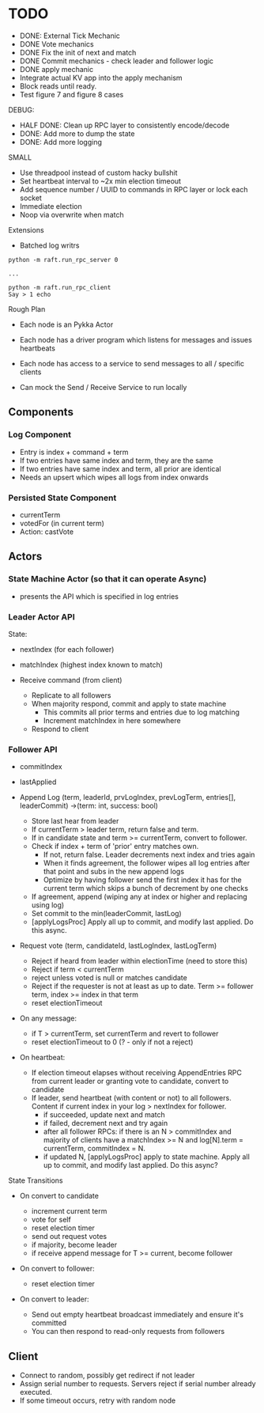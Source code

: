 # TODO

- DONE: External Tick Mechanic
- DONE Vote mechanics
- DONE Fix the init of next and match
- DONE Commit mechanics - check leader and follower logic
- DONE apply mechanic
- Integrate actual KV app into the apply mechanism
- Block reads until ready.
- Test figure 7 and figure 8 cases

DEBUG: 
- HALF DONE: Clean up RPC layer to consistently encode/decode
- DONE: Add more to dump the state
- DONE: Add more logging

SMALL
- Use threadpool instead of custom hacky bullshit
- Set heartbeat interval to ~2x min election timeout
- Add sequence number / UUID to commands in RPC layer or lock each socket
- Immediate election
- Noop via overwrite when match

Extensions
- Batched log writrs

```
python -m raft.run_rpc_server 0

...

python -m raft.run_rpc_client
Say > 1 echo
```

Rough Plan

- Each node is an Pykka Actor
- Each node has a driver program which listens for messages and issues heartbeats
- Each node has access to a service to send messages to all / specific clients

- Can mock the Send / Receive Service to run locally

## Components

### Log Component
- Entry is index + command + term
- If two entries have same index and term, they are the same
- If two entries have same index and term, all prior are identical
- Needs an upsert which wipes all logs from index onwards

### Persisted State Component
- currentTerm
- votedFor (in current term)
- Action: castVote

## Actors

### State Machine Actor (so that it can operate Async)
- presents the API which is specified in log entries

### Leader Actor API

State:
- nextIndex (for each follower)
- matchIndex (highest index known to match)

- Receive command (from client)
  - Replicate to all followers
  - When majority respond, commit and apply to state machine
    - This commits all prior terms and entries due to log matching
    - Increment matchIndex in here somewhere
  - Respond to client

### Follower API

- commitIndex
- lastApplied

- Append Log (term, leaderId, prvLogIndex, prevLogTerm, entries[], leaderCommit) ->(term: int, success: bool)
  - Store last hear from leader
  - If currentTerm > leader term, return false and term.
  - If in candidate state and term >= currentTerm, convert to follower.
  - Check if index + term of 'prior' entry matches own.
    - If not, return false. Leader decrements next index and tries again
    - When it finds agreement, the follower wipes all log entries after that point
    and subs in the new append logs
    - Optimize by having follower send the first index it has for the current term
    which skips a bunch of decrement by one checks
  - If agreement, append (wiping any at index or higher and replacing using log)
  - Set commit to the min(leaderCommit, lastLog)
  - [applyLogsProc] Apply all up to commit, and modify last applied. Do this async.


- Request vote (term, candidateId, lastLogIndex, lastLogTerm)
  - Reject if heard from leader within electionTime (need to store this)
  - Reject if term < currentTerm
  - reject unless voted is null or matches candidate
  - Reject if the requester is not at least as up to date. Term >= follower term, index >= index in that term
  - reset electionTimeout

- On any message:
  - if T > currentTerm, set currentTerm and revert to follower
  - reset electionTimeout to 0 (? - only if not a reject)

- On heartbeat:
  - If election timeout elapses without receiving AppendEntries RPC from current leader or granting vote to candidate, convert to candidate
  - If leader, send heartbeat (with content or not) to all followers. Content if current index in your log > nextIndex for follower. 
    - if succeeded, update next and match
    - if failed, decrement next and try again
    - after all follower RPCs: if there is an N > commitIndex and majority of clients have a matchIndex >= N and log[N].term = currentTerm, commitIndex = N.
    - if updated N, [applyLogsProc] apply to state machine. Apply all up to commit, and modify last applied. Do this async?

State Transitions
- On convert to candidate
  - increment current term
  - vote for self
  - reset election timer
  - send out request votes
  - if majority, become leader
  - if receive append message for T >= current, become follower

- On convert to follower:
  - reset election timer

- On convert to leader:
  - Send out empty heartbeat broadcast immediately and ensure it's committed
  - You can then respond to read-only requests from followers


## Client
- Connect to random, possibly get redirect if not leader
- Assign serial number to requests. Servers reject if serial number already executed.
- If some timeout occurs, retry with random node

